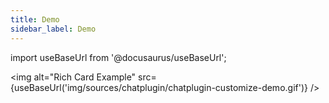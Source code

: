 ```yaml
---
title: Demo
sidebar_label: Demo
---
```

import useBaseUrl from '@docusaurus/useBaseUrl';

<img alt="Rich Card Example" src={useBaseUrl('img/sources/chatplugin/chatplugin-customize-demo.gif')} />